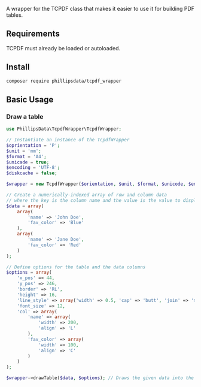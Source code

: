 A wrapper for the TCPDF class that makes it easier to use it for building PDF
tables.

## Requirements
TCPDF must already be loaded or autoloaded.


## Install

```sh
composer require phillipsdata/tcpdf_wrapper
```

## Basic Usage

### Draw a table

```php
use PhillipsData\TcpdfWrapper\TcpdfWrapper;

// Instantiate an instance of the TcpdfWrapper
$oprientation = 'P';
$unit = 'mm';
$format = 'A4';
$unicade = true;
$encoding = 'UTF-8';
$diskcache = false;

$wrapper = new TcpdfWrapper($orientation, $unit, $format, $unicode, $encoding, $diskcache);

// Create a numerically-indexed array of row and column data
// where the key is the column name and the value is the value to display
$data = array(
    array(
        'name' => 'John Doe',
        'fav_color' => 'Blue'
    ),
    array(
        'name' => 'Jane Doe',
        'fav_color' => 'Red'
    )
);

// Define options for the table and the data columns
$options = array(
    'x_pos' => 44,
    'y_pos' => 246,
    'border' => 'RL',
    'height' => 16,
    'line_style' => array('width' => 0.5, 'cap' => 'butt', 'join' => 'miter'),
    'font_size' => 12,
    'col' => array(
        'name' => array(
            'width' => 200,
            'align' => 'L'
        ),
        'fav_color' => array(
            'width' => 100,
            'align' => 'C'
        )
    )
);

$wrapper->drawTable($data, $options); // Draws the given data into the PDF
```
